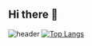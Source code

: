 ## Hi there 👋

<!--
**jihye0/jihye0** is a ✨ _special_ ✨ repository because its `README.md` (this file) appears on your GitHub profile.

Here are some ideas to get you started:

- 🔭 I’m currently working on ...
- 🌱 I’m currently learning ...
- 👯 I’m looking to collaborate on ...
- 🤔 I’m looking for help with ...
- 💬 Ask me about ...
- 📫 How to reach me: ...
- 😄 Pronouns: ...
- ⚡ Fun fact: ...
-->

![header](https://capsule-render.vercel.app/api?type=waving&color=auto&height=300&section=header&text=Jjihye%20Lim&fontSize=90)
[![Top Langs](https://github-readme-stats.vercel.app/api/top-langs/?username=jihye0)](https://github.com/anuraghazra/github-readme-stats)

